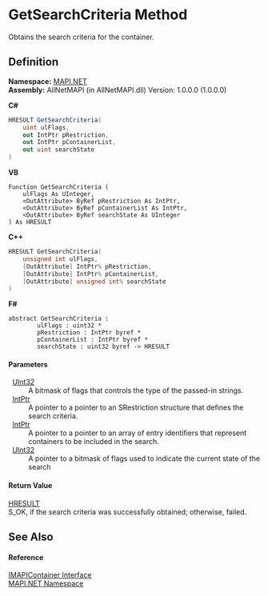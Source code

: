 # GetSearchCriteria Method


Obtains the search criteria for the container.



## Definition
**Namespace:** <a href="5bef4637-66f8-16d4-e5f4-4d0da57a1538.md">MAPI.NET</a>  
**Assembly:** AllNetMAPI (in AllNetMAPI.dll) Version: 1.0.0.0 (1.0.0.0)

**C#**
``` C#
HRESULT GetSearchCriteria(
	uint ulFlags,
	out IntPtr pRestriction,
	out IntPtr pContainerList,
	out uint searchState
)
```
**VB**
``` VB
Function GetSearchCriteria ( 
	ulFlags As UInteger,
	<OutAttribute> ByRef pRestriction As IntPtr,
	<OutAttribute> ByRef pContainerList As IntPtr,
	<OutAttribute> ByRef searchState As UInteger
) As HRESULT
```
**C++**
``` C++
HRESULT GetSearchCriteria(
	unsigned int ulFlags, 
	[OutAttribute] IntPtr% pRestriction, 
	[OutAttribute] IntPtr% pContainerList, 
	[OutAttribute] unsigned int% searchState
)
```
**F#**
``` F#
abstract GetSearchCriteria : 
        ulFlags : uint32 * 
        pRestriction : IntPtr byref * 
        pContainerList : IntPtr byref * 
        searchState : uint32 byref -> HRESULT 
```



#### Parameters
<dl><dt>  <a href="https://learn.microsoft.com/dotnet/api/system.uint32" target="_blank" rel="noopener noreferrer">UInt32</a></dt><dd>A bitmask of flags that controls the type of the passed-in strings.</dd><dt>  <a href="https://learn.microsoft.com/dotnet/api/system.intptr" target="_blank" rel="noopener noreferrer">IntPtr</a></dt><dd>A pointer to a pointer to an SRestriction structure that defines the search criteria.</dd><dt>  <a href="https://learn.microsoft.com/dotnet/api/system.intptr" target="_blank" rel="noopener noreferrer">IntPtr</a></dt><dd>A pointer to a pointer to an array of entry identifiers that represent containers to be included in the search.</dd><dt>  <a href="https://learn.microsoft.com/dotnet/api/system.uint32" target="_blank" rel="noopener noreferrer">UInt32</a></dt><dd>A pointer to a bitmask of flags used to indicate the current state of the search</dd></dl>

#### Return Value
<a href="50596607-a328-ef10-6ea9-0448fbb7d197.md">HRESULT</a>  
S_OK, if the search criteria was successfully obtained; otherwise, failed.

## See Also


#### Reference
<a href="d9a68088-6545-338f-9dc8-439874dbd7a1.md">IMAPIContainer Interface</a>  
<a href="5bef4637-66f8-16d4-e5f4-4d0da57a1538.md">MAPI.NET Namespace</a>  
